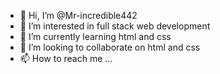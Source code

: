 - 👋 Hi, I’m @Mr-incredible442
- 👀 I’m interested in full stack web development
- 🌱 I’m currently learning html and css
- 💞️ I’m looking to collaborate on html and css
- 📫 How to reach me ...

<!---
Mr-incredible442/Mr-incredible442 is a ✨ special ✨ repository because its `README.md` (this file) appears on your GitHub profile.
You can click the Preview link to take a look at your changes.
--->
